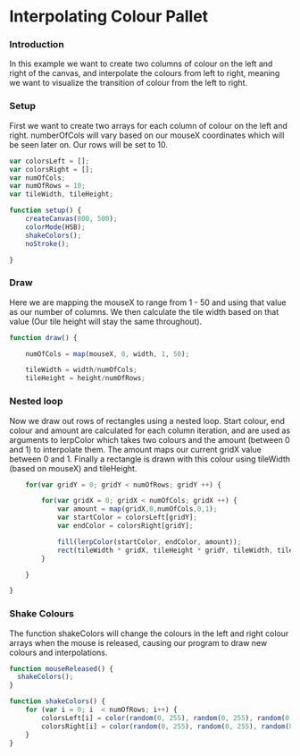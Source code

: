 # Interpolating Colour Pallet

### Introduction
In this example we want to create two columns of colour on the left and right of the canvas, and interpolate the colours from left to right, meaning we want to visualize the transition of colour from the left to right.

### Setup
First we want to create two arrays for each column of colour on the left and right. numberOfCols will vary based on our mouseX coordinates which will be seen later on. Our rows will be set to 10.

```js
var colorsLeft = [];
var colorsRight = [];
var numOfCols;
var numOfRows = 10;
var tileWidth, tileHeight;

function setup() {
	createCanvas(800, 500);
	colorMode(HSB);
	shakeColors();
	noStroke();

}
```

### Draw
Here we are mapping the mouseX to range from 1 - 50 and using that value as our number of columns. We then calculate the tile width based on that value (Our tile height will stay the same throughout).

```js
function draw() {

	numOfCols = map(mouseX, 0, width, 1, 50);

	tileWidth = width/numOfCols;
    tileHeight = height/numOfRows;
```

### Nested loop
Now we draw out rows of rectangles using a nested loop. Start colour, end colour and amount are calculated for each column iteration, and are used as arguments to lerpColor which takes two colours and the amount (between 0 and 1) to interpolate them. The amount maps our current gridX value between 0 and 1. Finally a rectangle is drawn with this colour using tileWidth (based on mouseX) and tileHeight.

```js
	for(var gridY = 0; gridY < numOfRows; gridY ++) {

		for(var gridX = 0; gridX < numOfCols; gridX ++) {
			var amount = map(gridX,0,numOfCols,0,1);
			var startColor = colorsLeft[gridY];
			var endColor = colorsRight[gridY];

			fill(lerpColor(startColor, endColor, amount));
			rect(tileWidth * gridX, tileHeight * gridY, tileWidth, tileHeight);
		}

	}

}
```
### Shake Colours
The function shakeColors will change the colours in the left and right colour arrays when the mouse is released, causing our program to draw new colours and interpolations.

```js
function mouseReleased() {
  shakeColors();
}

function shakeColors() {
	for (var i = 0; i  < numOfRows; i++) {
		colorsLeft[i] = color(random(0, 255), random(0, 255), random(0, 255));
		colorsRight[i] = color(random(0, 255), random(0, 255), random(0, 255));
	}
}
```